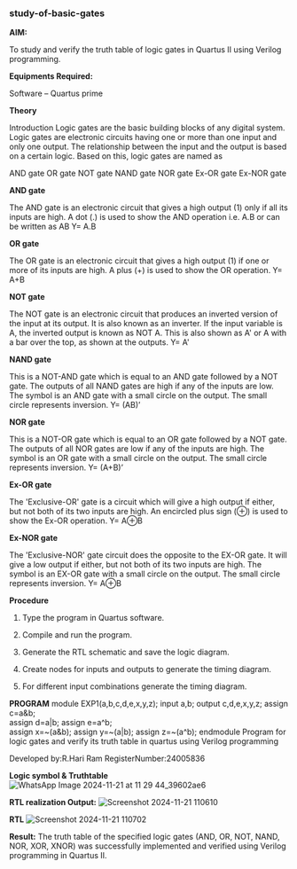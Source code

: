 ### study-of-basic-gates

**AIM:** 

To study and verify the truth table of logic gates in Quartus II using Verilog programming.

**Equipments Required:**

Software – Quartus prime 

**Theory**

Introduction Logic gates are the basic building blocks of any digital system. Logic gates are electronic circuits having one or more than one input and only one output. The relationship between the input and the output is based on a certain logic. Based on this, logic gates are named as

AND gate OR gate NOT gate NAND gate NOR gate Ex-OR gate Ex-NOR gate

**AND gate**

The AND gate is an electronic circuit that gives a high output (1) only if all its inputs are high. A dot (.) is used to show the AND operation i.e. A.B or can be written as AB
Y= A.B

**OR gate** 

The OR gate is an electronic circuit that gives a high output (1) if one or more of its inputs are high. A plus (+) is used to show the OR operation.
Y= A+B

**NOT gate**

The NOT gate is an electronic circuit that produces an inverted version of the input at its output. It is also known as an inverter. If the input variable is A, the inverted output is known as NOT A. This is also shown as A' or A with a bar over the top, as shown at the outputs.
Y= A'

**NAND gate**

This is a NOT-AND gate which is equal to an AND gate followed by a NOT gate. The outputs of all NAND gates are high if any of the inputs are low. The symbol is an AND gate with a small circle on the output. The small circle represents inversion.
Y= (AB)’

**NOR gate**

This is a NOT-OR gate which is equal to an OR gate followed by a NOT gate. The outputs of all NOR gates are low if any of the inputs are high. The symbol is an OR gate with a small circle on the output. The small circle represents inversion.
Y= (A+B)’

**Ex-OR gate**

The 'Exclusive-OR' gate is a circuit which will give a high output if either, but not both of its two inputs are high. An encircled plus sign (⊕) is used to show the Ex-OR operation.
Y= A⊕B

**Ex-NOR gate**

The 'Exclusive-NOR' gate circuit does the opposite to the EX-OR gate. It will give a low output if either, but not both of its two inputs are high. The symbol is an EX-OR gate with a small circle on the output. The small circle represents inversion.
Y= A⊕B

**Procedure** 

1.	Type the program in Quartus software.

2.	Compile and run the program.

3.	Generate the RTL schematic and save the logic diagram.

4.	Create nodes for inputs and outputs to generate the timing diagram.

5.	For different input combinations generate the timing diagram.


**PROGRAM**
module EXP1(a,b,c,d,e,x,y,z);
input a,b;
output c,d,e,x,y,z;
assign c=a&b;  
assign d=a|b; 
assign e=a^b;  
assign x=~(a&b);
assign y=~(a|b);
assign z=~(a^b);
endmodule
Program for logic gates and verify its truth table in quartus using Verilog programming

 Developed by:R.Hari Ram
 RegisterNumber:24005836 
 
**Logic symbol & Truthtable**
![WhatsApp Image 2024-11-21 at 11 29 44_39602ae6](https://github.com/user-attachments/assets/daf4d88f-a091-4218-8076-d8bd766381c6)

**RTL realization Output:** 
![Screenshot 2024-11-21 110610](https://github.com/user-attachments/assets/ba0a2c7f-1ce2-421b-bef4-1ad9218ebf51)

**RTL**
![Screenshot 2024-11-21 110702](https://github.com/user-attachments/assets/3c81fef0-882f-4c94-9b67-c1dd0a48f8dd)

**Result:**
The truth table of the specified logic gates (AND, OR, NOT, NAND, NOR, XOR, XNOR) was successfully implemented and verified using Verilog programming in Quartus II.

